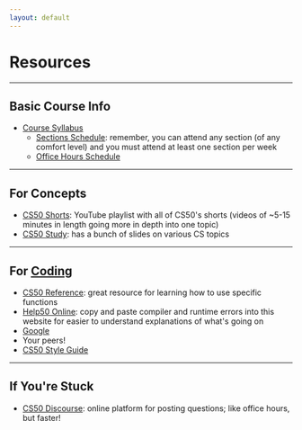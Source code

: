 ```yaml
---
layout: default
---
```


# Resources

---

## Basic Course Info
* [Course Syllabus](https://cs50.harvard.edu/2018/fall/syllabus/)
    * [Sections Schedule](https://cs50.harvard.edu/2018/fall/hours/): remember, you can attend any section (of any comfort level) and you must attend at least one section per week
    * [Office Hours Schedule](https://cs50.harvard.edu/2018/fall/hours/)

---

## For Concepts
* [CS50 Shorts](https://www.youtube.com/playlist?list=PLhQjrBD2T381k8ul4WQ8SQ165XqY149WW): YouTube playlist with all of CS50's shorts (videos of ~5-15 minutes in length going more in depth into one topic)
* [CS50 Study](http://study.cs50.net): has a bunch of slides on various CS topics

---

## For [Coding](https://veronicanutting.github.io/section/programming)
* [CS50 Reference](https://reference.cs50.net): great resource for learning how to use specific functions
* [Help50 Online](https://help.cs50.net): copy and paste compiler and runtime errors into this website for easier to understand explanations of what's going on
* [Google](https://veronicanutting.github.io/section/programming#getting-help-and-helping-yourself)
* Your peers!
* [CS50 Style Guide](https://cs50.readthedocs.io/style/c/)

---

## If You're Stuck
* [CS50 Discourse](https://discourse.cs50.net/c/cs50-2018-fall): online platform for posting questions; like office hours, but faster!
